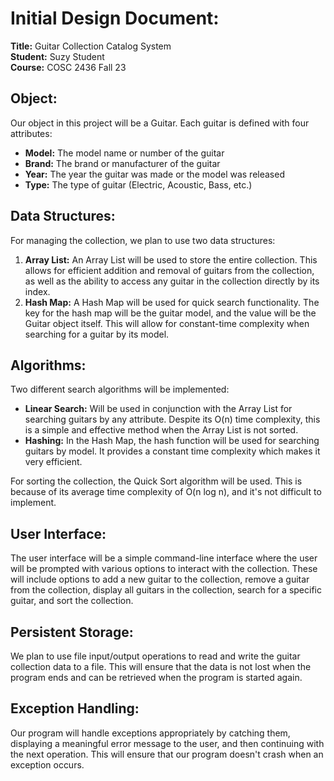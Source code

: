 # Initial Design Document:

**Title:** Guitar Collection Catalog System  
**Student:** Suzy Student  
**Course:** COSC 2436 Fall 23  

## Object:

Our object in this project will be a Guitar. Each guitar is defined with four attributes:

- **Model:** The model name or number of the guitar
- **Brand:** The brand or manufacturer of the guitar
- **Year:** The year the guitar was made or the model was released
- **Type:** The type of guitar (Electric, Acoustic, Bass, etc.)

## Data Structures:

For managing the collection, we plan to use two data structures:

1. **Array List:** An Array List will be used to store the entire collection. This allows for efficient addition and removal of guitars from the collection, as well as the ability to access any guitar in the collection directly by its index.
2. **Hash Map:** A Hash Map will be used for quick search functionality. The key for the hash map will be the guitar model, and the value will be the Guitar object itself. This will allow for constant-time complexity when searching for a guitar by its model.

## Algorithms:

Two different search algorithms will be implemented:

- **Linear Search:** Will be used in conjunction with the Array List for searching guitars by any attribute. Despite its O(n) time complexity, this is a simple and effective method when the Array List is not sorted.
- **Hashing:** In the Hash Map, the hash function will be used for searching guitars by model. It provides a constant time complexity which makes it very efficient.

For sorting the collection, the Quick Sort algorithm will be used. This is because of its average time complexity of O(n log n), and it's not difficult to implement.

## User Interface:

The user interface will be a simple command-line interface where the user will be prompted with various options to interact with the collection. These will include options to add a new guitar to the collection, remove a guitar from the collection, display all guitars in the collection, search for a specific guitar, and sort the collection.

## Persistent Storage:

We plan to use file input/output operations to read and write the guitar collection data to a file. This will ensure that the data is not lost when the program ends and can be retrieved when the program is started again.

## Exception Handling:

Our program will handle exceptions appropriately by catching them, displaying a meaningful error message to the user, and then continuing with the next operation. This will ensure that our program doesn't crash when an exception occurs.
